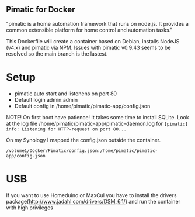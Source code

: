## Pimatic for Docker
"pimatic is a home automation framework that runs on node.js. It provides a common extensible platform for home control and automation tasks."

This Dockerfile will create a container based on Debian, installs NodeJS (v4.x) and pimatic via NPM.
Issues with pimatic v0.9.43 seems to be resolved so the main branch is the lastest.


# Setup

* pimatic auto start and listenens on port 80
* Default login admin:admin
* Default config in /home/pimatic/pimatic-app/config.json




NOTE!
On first boot have patience!
It takes some time to install SQLite.
Look at the log file /home/pimatic/pimatic-app/pimatic-daemon.log for ```[pimatic] info: Listening for HTTP-request on port 80...```

On my Synology I mapped the config.json outside the container.
```
/volume1/Docker/Pimatic/config.json:/home/pimatic/pimatic-app/config.json
```
# USB
If you want to use Homeduino or MaxCul you have to install the drivers package(http://www.jadahl.com/drivers/DSM_6.1/) and run the container with high privileges 

